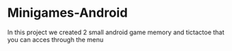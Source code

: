 # Minigames-Android
In this project we created 2 small android game memory and tictactoe that you can acces through the menu
